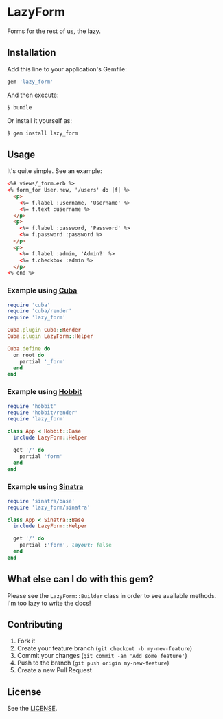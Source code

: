 # LazyForm

Forms for the rest of us, the lazy.

## Installation

Add this line to your application's Gemfile:

```ruby
gem 'lazy_form'
```

And then execute:

```bash
$ bundle
```

Or install it yourself as:

```bash
$ gem install lazy_form
```

## Usage

It's quite simple. See an example:

```html
<%# views/_form.erb %>
<% form_for User.new, '/users' do |f| %>
  <p>
    <%= f.label :username, 'Username' %>
    <%= f.text :username %>
  </p>
  <p>
    <%= f.label :password, 'Password' %>
    <%= f.password :password %>
  </p>
  <p>
    <%= f.label :admin, 'Admin?' %>
    <%= f.checkbox :admin %>
  </p>
<% end %>
```

### Example using [Cuba](https://github.com/soveran/cuba)

```ruby
require 'cuba'
require 'cuba/render'
require 'lazy_form'

Cuba.plugin Cuba::Render
Cuba.plugin LazyForm::Helper

Cuba.define do
  on root do
    partial '_form'
  end
end
```

### Example using [Hobbit](https://github.com/patriciomacadden/hobbit)

```ruby
require 'hobbit'
require 'hobbit/render'
require 'lazy_form'

class App < Hobbit::Base
  include LazyForm::Helper

  get '/' do
    partial 'form'
  end
end
```

### Example using [Sinatra](https://github.com/sinatra/sinatra)

```ruby
require 'sinatra/base'
require 'lazy_form/sinatra'

class App < Sinatra::Base
  include LazyForm::Helper

  get '/' do
    partial :'form', layout: false
  end
end
```

## What else can I do with this gem?

Please see the `LazyForm::Builder` class in order to see available methods. I'm
too lazy to write the docs!

## Contributing

1. Fork it
2. Create your feature branch (`git checkout -b my-new-feature`)
3. Commit your changes (`git commit -am 'Add some feature'`)
4. Push to the branch (`git push origin my-new-feature`)
5. Create a new Pull Request

## License

See the [LICENSE](https://github.com/patriciomacadden/lazy_form/blob/master/LICENSE).
